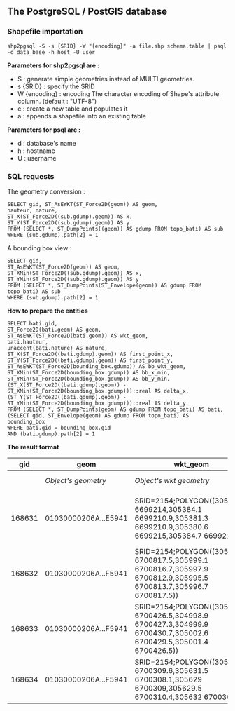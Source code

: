 ## The PostgreSQL / PostGIS database

### Shapefile importation
```
shp2pgsql -S -s {SRID} -W "{encoding}" -a file.shp schema.table | psql -d data_base -h host -U user
```

**Parameters for shp2pgsql are :**

* S : generate simple geometries instead of MULTI geometries.
* s {SRID} : specify the SRID
* W {encoding} : encoding The character encoding of Shape's attribute column. (default : "UTF-8")
* c : create a new table and populates it
* a : appends a shapefile into an existing table

**Parameters for psql are :**

* d : database's name
* h : hostname
* U : username

### SQL requests

The geometry conversion :
```
SELECT gid, ST_AsEWKT(ST_Force2D(geom)) AS geom,
hauteur, nature,
ST_X(ST_Force2D((sub.gdump).geom)) AS x,
ST_Y(ST_Force2D((sub.gdump).geom)) AS y
FROM (SELECT *, ST_DumpPoints((geom)) AS gdump FROM topo_bati) AS sub
WHERE (sub.gdump).path[2] = 1
```

A bounding box view :

```
SELECT gid,
ST_AsEWKT(ST_Force2D(geom)) AS geom,
ST_XMin(ST_Force2D((sub.gdump).geom)) AS x,
ST_YMin(ST_Force2D((sub.gdump).geom)) AS y
FROM (SELECT *, ST_DumpPoints(ST_Envelope(geom)) AS gdump FROM topo_bati) AS sub
WHERE (sub.gdump).path[2] = 1
```

**How to prepare the entities**

```
SELECT bati.gid,
ST_Force2D(bati.geom) AS geom,
ST_AsEWKT(ST_Force2D(bati.geom)) AS wkt_geom,
bati.hauteur,
unaccent(bati.nature) AS nature,
ST_X(ST_Force2D((bati.gdump).geom)) AS first_point_x,
ST_Y(ST_Force2D((bati.gdump).geom)) AS first_point_y,
ST_AsEWKT(ST_Force2D(bounding_box.gdump)) AS bb_wkt_geom,
ST_XMin(ST_Force2D(bounding_box.gdump)) AS bb_x_min,
ST_YMin(ST_Force2D(bounding_box.gdump)) AS bb_y_min,
(ST_X(ST_Force2D((bati.gdump).geom)) - ST_XMin(ST_Force2D(bounding_box.gdump)))::real AS delta_x,
(ST_Y(ST_Force2D((bati.gdump).geom)) - ST_YMin(ST_Force2D(bounding_box.gdump)))::real AS delta_y
FROM (SELECT *, ST_DumpPoints(geom) AS gdump FROM topo_bati) AS bati,
(SELECT gid, ST_Envelope(geom) AS gdump FROM topo_bati) AS bounding_box
WHERE bati.gid = bounding_box.gid
AND (bati.gdump).path[2] = 1
```

**The result format**

|gid	|geom	|wkt_geom	|hauteur	|nature	|first_point_x	|first_point_y	|bb_wkt_geom	|bb_x_min	|bb_y_min	|delta_x	|delta_y|
|-------|-------|-------|-------|-------|-------|-------|-------|-------|-------|-------|-------|
||*Object's geometry*|*Object's wkt geometry*|*Object's height*|*nature*|*Object's x first point*|*Object's y first point*|*Bounding box's wkt geometry*|*Bounding box x_min*|*Bounding box y min*|||
|168631|01030000206A...E5941|SRID=2154;POLYGON((305384.7 6699214,305384.1 6699210.9,305381.3 6699210.9,305380.6 6699215,305384.7 6699214))|6||305384.7|6699214|SRID=2154;POLYGON((305380.6 6699210.9,305380.6 6699215,305384.7 6699215,305384.7 6699210.9,305380.6 6699210.9))|305380.6|6699210.9|4.1|3.1|
|168632|	01030000206A...F5941|	SRID=2154;POLYGON((305996.7 6700817.5,305999.1 6700816.7,305997.9 6700812.9,305995.5 6700813.7,305996.7 6700817.5))|5||305996.7|	6700817.5|SRID=2154;POLYGON((305995.5 6700812.9,305995.5 6700817.5,305999.1 6700817.5,305999.1 6700812.9,305995.5 6700812.9))|	305995.5|6700812.9|1.2|4.6|
|168633|	01030000206A...F5941|SRID=2154;POLYGON((305001.4 6700426.5,304998.9 6700427.3,304999.9 6700430.7,305002.6 6700429.5,305001.4 6700426.5))|2||305001.4|6700426.5|SRID=2154;POLYGON((304998.9 6700426.5,304998.9 6700430.7,305002.6 6700430.7,305002.6 6700426.5,304998.9 6700426.5))|304998.9|6700426.5|2.5|0|
|168634|	01030000206A...F5941|SRID=2154;POLYGON((305632 6700309.6,305631.5 6700308.1,305629 6700309,305629.5 6700310.4,305632 6700309.6))|5||305632|6700309.6|SRID=2154;POLYGON((305629 6700308.1,305629 6700310.4,305632 6700310.4,305632 6700308.1,305629 6700308.1))|305629|6700308.1|3|1.5|
